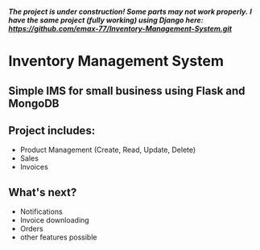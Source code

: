 ***The project is under construction! Some parts may not work properly.***
***I have the same project (fully working) using Django here: https://github.com/emax-77/Inventory-Management-System.git***

# Inventory Management System
## Simple IMS for small business using Flask and MongoDB

## Project includes:

- Product Management (Create, Read, Update, Delete)
- Sales 
- Invoices
  
## What's next?

- Notifications
- Invoice downloading
- Orders
- other features possible

